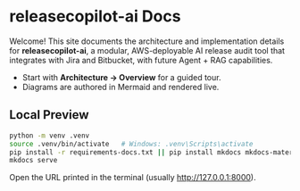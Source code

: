 <script>
  if (window.mermaid) { mermaid.initialize({ startOnLoad: true }); }
</script>
# releasecopilot-ai Docs

Welcome! This site documents the architecture and implementation details for **releasecopilot-ai**, a modular, AWS-deployable AI release audit tool that integrates with Jira and Bitbucket, with future Agent + RAG capabilities.

- Start with **Architecture → Overview** for a guided tour.
- Diagrams are authored in Mermaid and rendered live.

## Local Preview
```bash
python -m venv .venv
source .venv/bin/activate   # Windows: .venv\Scripts\activate
pip install -r requirements-docs.txt || pip install mkdocs mkdocs-material pymdown-extensions
mkdocs serve
```
Open the URL printed in the terminal (usually http://127.0.0.1:8000).
